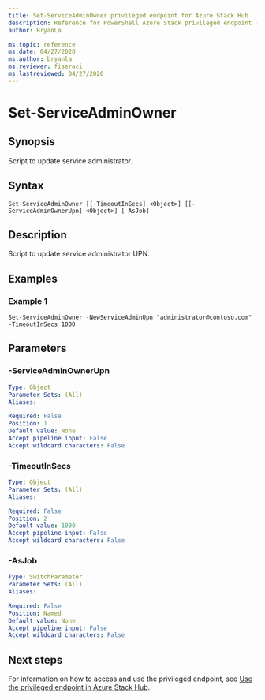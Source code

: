 ```yaml
---
title: Set-ServiceAdminOwner privileged endpoint for Azure Stack Hub
description: Reference for PowerShell Azure Stack privileged endpoint - Set-ServiceAdminOwner
author: BryanLa

ms.topic: reference
ms.date: 04/27/2020
ms.author: bryanla
ms.reviewer: fiseraci
ms.lastreviewed: 04/27/2020
---
```


# Set-ServiceAdminOwner

## Synopsis
Script to update service administrator.

## Syntax

```
Set-ServiceAdminOwner [[-TimeoutInSecs] <Object>] [[-ServiceAdminOwnerUpn] <Object>] [-AsJob]
```

## Description
Script to update service administrator UPN.

## Examples

### Example 1
```
Set-ServiceAdminOwner -NewServiceAdminUpn "administrator@contoso.com" -TimeoutInSecs 1000
```

## Parameters

### -ServiceAdminOwnerUpn
 

```yaml
Type: Object
Parameter Sets: (All)
Aliases:

Required: False
Position: 1
Default value: None
Accept pipeline input: False
Accept wildcard characters: False
```

### -TimeoutInSecs
 

```yaml
Type: Object
Parameter Sets: (All)
Aliases:

Required: False
Position: 2
Default value: 1000
Accept pipeline input: False
Accept wildcard characters: False
```

### -AsJob


```yaml
Type: SwitchParameter
Parameter Sets: (All)
Aliases:

Required: False
Position: Named
Default value: None
Accept pipeline input: False
Accept wildcard characters: False
```

## Next steps

For information on how to access and use the privileged endpoint, see [Use the privileged endpoint in Azure Stack Hub](../../operator/azure-stack-privileged-endpoint.md).
